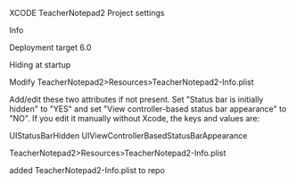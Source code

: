 
XCODE TeacherNotepad2 Project settings

Info

Deployment target 6.0

Hiding at startup

Modify TeacherNotepad2>Resources>TeacherNotepad2-Info.plist

Add/edit these two attributes if not present. Set "Status bar is initially hidden" to "YES" and set "View controller-based status bar appearance" to "NO". If you edit it manually without Xcode, the keys and values are:

<key>UIStatusBarHidden</key>
<true/>
<key>UIViewControllerBasedStatusBarAppearance</key>
<false/>

TeacherNotepad2>Resources>TeacherNotepad2-Info.plist

added TeacherNotepad2-Info.plist to repo